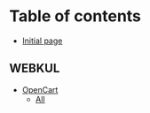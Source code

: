 # Table of contents

* [Initial page](README.md)

## WEBKUL

* [OpenCart](webkul/opencart/README.md)
  * [All](webkul/opencart/all.md)

